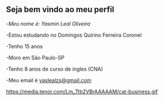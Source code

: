 ## Seja bem vindo ao meu perfil
-*Meu nome é: Yasmin Leal Oliveira*

-Estou estudando no Domingos Quirino Ferreira Coronel

-Tenho 15 anos 

-Moro em São Paulo-SP

-Tenho 8 anos de curso de ingles (CNA)

-Meu email é yaslealzs@gmail.com

https://media.tenor.com/Lm_Ttb2VBrAAAAAM/cat-business.gif

